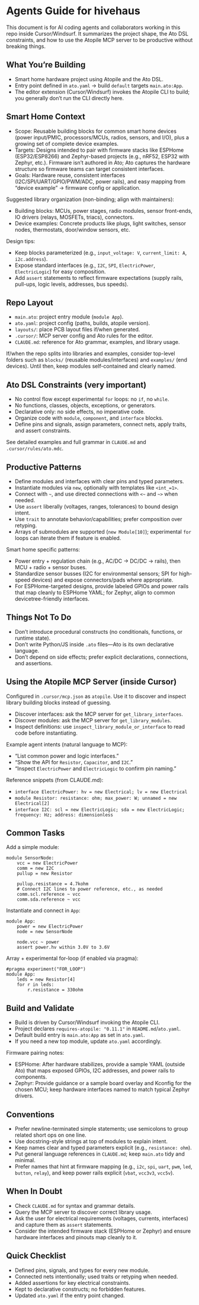 # Agents Guide for hivehaus

This document is for AI coding agents and collaborators working in this repo inside Cursor/Windsurf. It summarizes the project shape, the Ato DSL constraints, and how to use the Atopile MCP server to be productive without breaking things.

## What You’re Building

- Smart home hardware project using Atopile and the Ato DSL.
- Entry point defined in `ato.yaml` → build `default` targets `main.ato:App`.
- The editor extension (Cursor/Windsurf) invokes the Atopile CLI to build; you generally don’t run the CLI directly here.

## Smart Home Context

- Scope: Reusable building blocks for common smart home devices (power input/PMIC, processors/MCUs, radios, sensors, and I/O), plus a growing set of complete device examples.
- Targets: Designs intended to pair with firmware stacks like ESPHome (ESP32/ESP8266) and Zephyr-based projects (e.g., nRF52, ESP32 with Zephyr, etc.). Firmware isn’t authored in Ato; Ato captures the hardware structure so firmware teams can target consistent interfaces.
- Goals: Hardware reuse, consistent interfaces (I2C/SPI/UART/GPIO/PWM/ADC, power rails), and easy mapping from “device example” → firmware config or application.

Suggested library organization (non-binding; align with maintainers):

- Building blocks: MCUs, power stages, radio modules, sensor front-ends, IO drivers (relays, MOSFETs, triacs), connectors.
- Device examples: Concrete products like plugs, light switches, sensor nodes, thermostats, door/window sensors, etc.

Design tips:

- Keep blocks parameterized (e.g., `input_voltage: V`, `current_limit: A`, `i2c.address`).
- Expose standard interfaces (e.g., `I2C`, `SPI`, `ElectricPower`, `ElectricLogic`) for easy composition.
- Add `assert` statements to reflect firmware expectations (supply rails, pull-ups, logic levels, addresses, bus speeds).

## Repo Layout

- `main.ato`: project entry module (`module App`).
- `ato.yaml`: project config (paths, builds, atopile version).
- `layouts/`: place PCB layout files if/when generated.
- `.cursor/`: MCP server config and Ato rules for the editor.
- `CLAUDE.md`: reference for Ato grammar, examples, and library usage.

If/when the repo splits into libraries and examples, consider top-level folders such as `blocks/` (reusable modules/interfaces) and `examples/` (end devices). Until then, keep modules self-contained and clearly named.

## Ato DSL Constraints (very important)

- No control flow except experimental `for` loops: no `if`, no `while`.
- No functions, classes, objects, exceptions, or generators.
- Declarative only: no side effects, no imperative code.
- Organize code with `module`, `component`, and `interface` blocks.
- Define pins and signals, assign parameters, connect nets, apply traits, and assert constraints.

See detailed examples and full grammar in `CLAUDE.md` and `.cursor/rules/ato.mdc`.

## Productive Patterns

- Define modules and interfaces with clear pins and typed parameters.
- Instantiate modules via `new`, optionally with templates like `<int_=1>`.
- Connect with `~`, and use directed connections with `<~` and `~>` when needed.
- Use `assert` liberally (voltages, ranges, tolerances) to bound design intent.
- Use `trait` to annotate behavior/capabilities; prefer composition over retyping.
- Arrays of submodules are supported (`new Module[10]`); experimental `for` loops can iterate them if feature is enabled.

Smart home specific patterns:

- Power entry + regulation chain (e.g., AC/DC → DC/DC → rails), then MCU + radio + sensor buses.
- Standardize sensor busses (I2C for environmental sensors; SPI for high-speed devices) and expose connectors/pads where appropriate.
- For ESPHome-targeted designs, provide labeled GPIOs and power rails that map cleanly to ESPHome YAML; for Zephyr, align to common devicetree-friendly interfaces.

## Things Not To Do

- Don’t introduce procedural constructs (no conditionals, functions, or runtime state).
- Don’t write Python/JS inside `.ato` files—Ato is its own declarative language.
- Don’t depend on side effects; prefer explicit declarations, connections, and assertions.

## Using the Atopile MCP Server (inside Cursor)

Configured in `.cursor/mcp.json` as `atopile`. Use it to discover and inspect library building blocks instead of guessing.

- Discover interfaces: ask the MCP server for `get_library_interfaces`.
- Discover modules: ask the MCP server for `get_library_modules`.
- Inspect definitions: use `inspect_library_module_or_interface` to read code before instantiating.

Example agent intents (natural language to MCP):

- “List common power and logic interfaces.”
- “Show the API for `Resistor`, `Capacitor`, and `I2C`.”
- “Inspect `ElectricPower` and `ElectricLogic` to confirm pin naming.”

Reference snippets (from CLAUDE.md):

- `interface ElectricPower: hv = new Electrical; lv = new Electrical`
- `module Resistor: resistance: ohm; max_power: W; unnamed = new Electrical[2]`
- `interface I2C: scl = new ElectricLogic; sda = new ElectricLogic; frequency: Hz; address: dimensionless`

## Common Tasks

Add a simple module:

```ato
module SensorNode:
    vcc = new ElectricPower
    comm = new I2C
    pullup = new Resistor

    pullup.resistance = 4.7kohm
    # Connect I2C lines to power reference, etc., as needed
    comm.scl.reference ~ vcc
    comm.sda.reference ~ vcc
```

Instantiate and connect in `App`:

```ato
module App:
    power = new ElectricPower
    node = new SensorNode

    node.vcc ~ power
    assert power.hv within 3.0V to 3.6V
```

Array + experimental for-loop (if enabled via pragma):

```ato
#pragma experiment("FOR_LOOP")
module App:
    leds = new Resistor[4]
    for r in leds:
        r.resistance = 330ohm
```

## Build and Validate

- Build is driven by Cursor/Windsurf invoking the Atopile CLI.
- Project declares `requires-atopile: "0.11.1"` in `README.md`/`ato.yaml`.
- Default build entry is `main.ato:App` as set in `ato.yaml`.
- If you need a new top module, update `ato.yaml` accordingly.

Firmware pairing notes:

- ESPHome: After hardware stabilizes, provide a sample YAML (outside Ato) that maps exposed GPIOs, I2C addresses, and power rails to components.
- Zephyr: Provide guidance or a sample board overlay and Kconfig for the chosen MCU; keep hardware interfaces named to match typical Zephyr drivers.

## Conventions

- Prefer newline-terminated simple statements; use semicolons to group related short ops on one line.
- Use docstring-style strings at top of modules to explain intent.
- Keep names clear and typed parameters explicit (e.g., `resistance: ohm`).
- Put general language references in `CLAUDE.md`; keep `main.ato` tidy and minimal.
- Prefer names that hint at firmware mapping (e.g., `i2c`, `spi`, `uart`, `pwm`, `led`, `button`, `relay`), and keep power rails explicit (`vbat`, `vcc3v3`, `vcc5v`).

## When In Doubt

- Check `CLAUDE.md` for syntax and grammar details.
- Query the MCP server to discover correct library usage.
- Ask the user for electrical requirements (voltages, currents, interfaces) and capture them as `assert` statements.
- Consider the intended firmware stack (ESPHome or Zephyr) and ensure hardware interfaces and pinouts map cleanly to it.

## Quick Checklist

- Defined pins, signals, and types for every new module.
- Connected nets intentionally; used traits or retyping when needed.
- Added assertions for key electrical constraints.
- Kept to declarative constructs; no forbidden features.
- Updated `ato.yaml` if the entry point changed.
